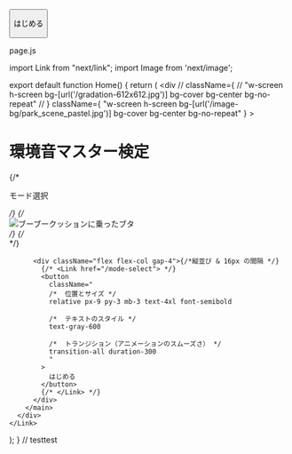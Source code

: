 <Link href="/mode-select">
<button
  className="
  /*  位置とサイズ */
  relative px-9 py-3 mb-3 text-lg font-semibold

  /*  テキストのスタイル */
  text-white

  /*  背景のグラデーション */
  bg-gradient-to-r from-green-500 to-emerald-400

  /*  角丸・影 */
  rounded-full shadow-lg hover:shadow-xl

  /*  トランジション（アニメーションのスムーズさ） */
  transition-all duration-300

  /*  境界線（白い枠の透明度を変化） */
  border border-white border-opacity-30 hover:border-opacity-60

  /*  ホバー時の拡大アニメーション */
  hover:scale-105

  /*  疑似要素（ホバー時に輝きを追加） */
  before:absolute before:inset-0 before:bg-white/10
  before:rounded-full before:opacity-0 before:transition-opacity
  hover:before:opacity-100
  "
>
  はじめる
</button>
</Link>

page.js

import Link from "next/link";
import Image from 'next/image';

export default function Home() {
  return (
    <Link href="/mode-select">
      <div
        // className={
        //   "w-screen h-screen bg-[url('/gradation-612x612.jpg')] bg-cover bg-center bg-no-repeat"
        // }
        className={
          "w-screen h-screen bg-[url('/image-bg/park_scene_pastel.jpg')] bg-cover bg-center bg-no-repeat"
        }
      >
        <main className="flex flex-col items-center justify-center h-screen text-center">
          <h1 className="text-5xl font-bold text-gray-600 mb-9">環境音マスター検定</h1>
          {/* <p className="mb-7 text-lg text-white">モード選択</p> */}
          {/* <div>
          <Image src="/AIboo2-removebg.png" alt="ブーブークッションに乗ったブタ" width={150} height={0} />
        </div> */}
          {/* <div>
          <Image src="/A-warm-pastel-colored-scene of-a-park.webp" alt="" width={150} height={0} />
        </div> */}

          <div className="flex flex-col gap-4">{/*縦並び & 16px の間隔 */}
            {/* <Link href="/mode-select"> */}
            <button
              className="
              /*  位置とサイズ */
              relative px-9 py-3 mb-3 text-4xl font-semibold

              /*  テキストのスタイル */
              text-gray-600

              /*  トランジション（アニメーションのスムーズさ） */
              transition-all duration-300
              "
            >
              はじめる
            </button>
            {/* </Link> */}
          </div>
        </main>
      </div>
    </Link>
  );
}
// testtest
